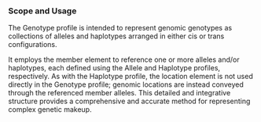 ### Scope and Usage
The Genotype profile is intended to represent genomic genotypes as collections of alleles and haplotypes arranged in either cis or trans configurations.

It employs the member element to reference one or more alleles and/or haplotypes, each defined using the Allele and Haplotype profiles, respectively. As with the Haplotype profile, the location element is not used directly in the Genotype profile; genomic locations are instead conveyed through the referenced member alleles. This detailed and integrative structure provides a comprehensive and accurate method for representing complex genetic makeup.
